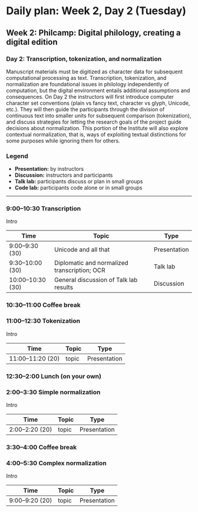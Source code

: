 # Daily plan: Week 2, Day 2 (Tuesday)

## Week 2: Philcamp: Digital philology, creating a digital edition

### Day 2: Transcription, tokenization, and normalization

Manuscript materials must be digitized as character data for subsequent computational processing as text. Transcription, tokenization, and normalization are foundational issues in philology independently of computation, but the digital environment entails additional assumptions and consequences. On Day 2 the instructors will first introduce computer character set conventions (plain vs fancy text, character vs glyph, Unicode, etc.). They will then guide the participants through the division of continuous text into smaller units for subsequent comparison (tokenization), and discuss strategies for letting the research goals of the project guide decisions about normalization. This portion of the Institute will also explore contextual normalization, that is, ways of exploiting textual distinctions for some purposes while ignoring them for others.
### Legend

* **Presentation:** by instructors
* **Discussion:** instructors and participants
* **Talk lab:** participants discuss or plan in small groups
* **Code lab:** participants code alone or in small groups

______

### 9:00–10:30 Transcription

Intro

Time | Topic | Type
---- | ----  | ----
9:00–9:30 (30) | Unicode and all that | Presentation
9:30–10:00 (30) | Diplomatic and normalized transcription; OCR | Talk lab
10:00–10:30 (30) | General discussion of Talk lab results | Discussion

### 10:30–11:00 Coffee break

### 11:00–12:30 Tokenization

Intro

Time | Topic | Type
---- | ----  | ----
11:00–11:20 (20) | topic | Presentation

### 12:30–2:00 Lunch (on your own)

### 2:00–3:30 Simple normalization

Intro

Time | Topic | Type
---- | ----  | ----
2:00–2:20 (20) | topic | Presentation

### 3:30–4:00 Coffee break

### 4:00–5:30 Complex normalization

Intro

Time | Topic | Type
---- | ----  | ----
9:00–9:20 (20) | topic | Presentation


